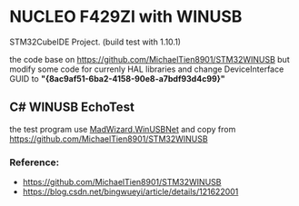 
NUCLEO F429ZI with WINUSB
===

STM32CubeIDE Project. (build test with 1.10.1)

the code base on https://github.com/MichaelTien8901/STM32WINUSB
but modify some code for currenly HAL libraries
and change DeviceInterface GUID to **"{8ac9af51-6ba2-4158-90e8-a7bdf93d4c99}"**

## C# WINUSB EchoTest
the test program use [MadWizard.WinUSBNet](https://github.com/madwizard-thomas/winusbnet)
and copy from https://github.com/MichaelTien8901/STM32WINUSB

### Reference:

* https://github.com/MichaelTien8901/STM32WINUSB
* https://blog.csdn.net/bingwueyi/article/details/121622001
